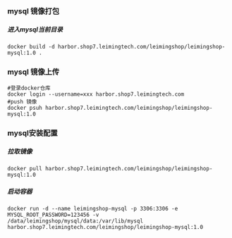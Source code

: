 ### mysql 镜像打包
##### 进入mysql当前目录
```shell script
docker build -d harbor.shop7.leimingtech.com/leimingshop/leimingshop-mysql:1.0 .
```
### mysql 镜像上传
```shell script
#登录docker仓库
docker login --username=xxx harbor.shop7.leimingtech.com
#push 镜像
docker psuh harbor.shop7.leimingtech.com/leimingshop/leimingshop-mysql:1.0
```
### mysql安装配置
##### 拉取镜像
```shell script
docker pull harbor.shop7.leimingtech.com/leimingshop/leimingshop-mysql:1.0
```
##### 启动容器
```shell script
docker run -d --name leimingshop-mysql -p 3306:3306 -e MYSQL_ROOT_PASSWORD=123456 -v /data/leimingshop/mysql/data:/var/lib/mysql  harbor.shop7.leimingtech.com/leimingshop/leimingshop-mysql:1.0
```